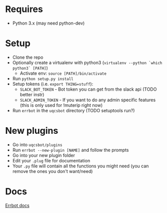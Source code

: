 # Requires
- Python 3.x (may need python-dev)

# Setup
- Clone the repo
- Optionally create a virtualenv with python3 (``virtualenv --python `which python3` [PATH]``)
  - Activate env: `source [PATH]/bin/activate`
- Run `python setup.py install`
- Setup tokens (i.e. `export THING=stuff`):
  - `SLACK_BOT_TOKEN` - Bot token you can get from the slack api (TODO better instr)
  - `SLACK_ADMIN_TOKEN` - If you want to do any admin specific features (this is only used for !muterip right now)
- Run `errbot` in the `uqcsbot` directory (TODO setuptools run?)

# New plugins
- Go into `uqcsbot/plugins`
- Run `errbot --new-plugin [NAME]` and follow the prompts
- Go into your new plugin folder
- Edit your `.plug` file for documentation 
- Your `.py` file will contain all the functions you might need (you can remove the ones you don't want/need)

# Docs
[Errbot docs](http://errbot.io/en/latest/)
